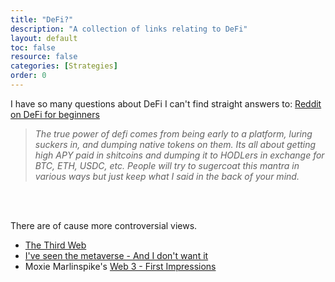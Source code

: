 ```yaml
---
title: "DeFi?"
description: "A collection of links relating to DeFi"
layout: default
toc: false
resource: false
categories: [Strategies]
order: 0
---
```


I have so many questions about DeFi I can't find straight answers to: [Reddit on DeFi for beginners](https://www.reddit.com/r/defi/comments/so1ns8/i_have_so_many_questions_about_defi_i_cant_find)

> _The true power of defi comes from being early to a platform, luring suckers in, and dumping native tokens on them. Its all about getting high APY paid in 
> shitcoins and dumping it to HODLers in exchange for BTC, ETH, USDC, etc.
> People will try to sugercoat this mantra in various ways but just keep what I said in the back of your mind._

<br><br>

There are of cause more controversial views.

- [The Third Web](https://tante.cc/2021/12/17/the-third-web/)
- [I've seen the metaverse - And I don't want it](https://www.theguardian.com/games/2022/jan/25/ive-seen-the-metaverse-and-i-dont-want-it)
- Moxie Marlinspike's [Web 3 - First Impressions](https://moxie.org/2022/01/07/web3-first-impressions.html)
